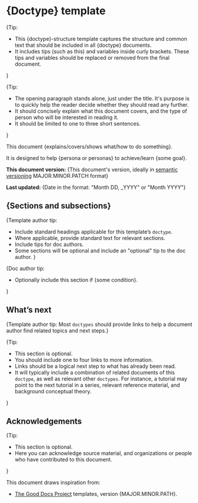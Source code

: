 # {Doctype} template

{Tip:

* This {doctype}-structure template captures the structure and common text that should be included in all {doctype} documents.
* It includes tips (such as this) and variables inside curly brackets. These tips and variables should be replaced or removed from the final document.

}

{Tip:

* The opening paragraph stands alone, just under the title. It's purpose is to quickly help the reader decide whether they should read any further.
* It should concisely explain what this document covers, and the type of person who will be interested in reading it.
* It should be limited to one to three short sentences.

}

This document {explains/covers/shows what/how to do something}.

It is designed to help {persona or personas} to achieve/learn {some goal}.

**This document version:** {This document's version, ideally in [semantic versioning](https://semver.org/) MAJOR.MINOR.PATCH format} 

**Last updated:** {Date in the format: "Month DD, _YYYY" or "Month YYYY"}

## {Sections and subsections}

{Template author tip:

* Include standard headings applicable for this template’s `doctype`.
* Where applicable, provide standard text for relevant sections.
* Include tips for doc authors.
* Some sections will be optional and include an "optional" tip to the doc author.
}

{Doc author tip:

* Optionally include this section if {some condition}.

}

## What’s next

{Template author tip: Most `doctypes` should provide links to help a document author find related topics and next steps.}

{Tip:

* This section is optional.
* You should include one to four links to more information.
* Links should be a logical next step to what has already been read.
* It will typically include a combination of related documents of this `doctype`, as well as relevant other `doctypes`. For instance, a tutorial may point to the next tutorial in a series, relevant reference material, and background conceptual theory.

}

## Acknowledgements

{Tip:

* This section is optional.
* Here you can acknowledge source material, and organizations or people who have contributed to this document.

}

This document draws inspiration from:

* [The Good Docs Project](https://thegooddocsproject.dev) templates, version {MAJOR.MINOR.PATH}.
